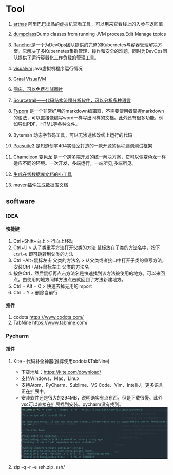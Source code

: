 # Tool

1. [arthas](https://gitee.com/arthas/arthas) 阿里巴巴出品的虚拟机查看工具，可以用来查看线上的入参与返回值

1. [dumpclass](https://github.com/hengyunabc/dumpclass)Dump classes from running JVM process.Edit Manage topics

1. [Rancher](https://www.rancher.cn/)是一个为DevOps团队提供的完整的Kubernetes与容器管理解决方案。它解决了多Kubernetes集群管理、操作和安全的难题，同时为DevOps团队提供了运行容器化工作负载的管理工具。

1. [visualvm](https://visualvm.github.io/) java虚拟机程序运行情况

1. [Graal VisualVM](https://visualvm.github.io/graal.html)

1. [图床，可以免费存储图片](https://imgurl.org/)

1. [Sourcetrail——代码结构流程分析软件，可以分析多种语言](https://github.com/CoatiSoftware/Sourcetrail/releases)

1. [Typora](https://typora.io/) 是一个非常好用的markdown编辑器，不需要使用者掌握markdown的语法，可以直接像编写word一样写出同样的文档。此外还有很多功能，例如导出PDF，HTML等各种文件。

1. Byteman 动态字节码工具，可以无渗透修改线上运行的代码

1. [Pocsuite3](http://pocsuite.org/) 是知道创宇404实验室打造的一款开源的远程漏洞测试框架

1. [Chameleon 变色龙](http://cml.didi.cn/docs/introduction.html)  是一个跨多端开发的统一解决方案，它可以像变色龙一样适应不同的环境。一次开发，多端运行，一端所见,多端所见。

1. [生成在线数据库文档的小工具](https://github.com/viodo/db-doc)

1. [maven插件生成数据库文档](https://gitee.com/leshalv/screw)


## software

### IDEA

#### 快捷键
1. Ctrl+Shift+向上 > 行向上移动
1. Ctrl+U  > 从子类重写方法打开父类的方法  鼠标放在子类的方法名中，按下 `Ctrl+U` 即可跳转到父类的方法
1. Ctrl +Alt+鼠标左击 父类的方法名  > 从父类或者接口中打开子类的重写方法，安装Ctrl +Alt+鼠标左击 父类的方法名
1. 按住Ctrl，然后鼠标再点击方法名是快速找到该方法被使用的地方。可以来回点。由使用的地方同样方法点击就回到了方法新建地方。
1. Ctrl + Alt + O  > 快速去掉无用的import
1. Ctrl + Y > 删除当前行 

#### 插件
1. codota https://www.codota.com/
2. TabNine https://www.tabnine.com/


### Pycharm

#### 插件
1. Kite - 代码补全神器(推荐使用codota&TabNine)
   * 下载地址：https://kite.com/download/
   * 支持Windows、Mac、Linux
   * 支持Atom、PyCharm、Sublime、VS Code、Vim、IntelliJ，更多语言正在扩展中。
   * 安装软件还是很大的294MB，说明确实有点东西，但是下载很慢。此外vsc可以直接在扩展找到安装。pycharm没有找到。
   ![](./img/kite.png)


1.  zip -q -r -e ssh.zip .ssh/
